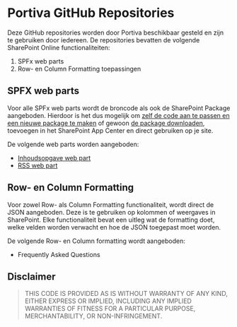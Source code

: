 # Portiva GitHub Repositories

Deze GitHub repositories worden door Portiva beschikbaar gesteld en zijn te gebruiken door iedereen. De repositories bevatten de volgende SharePoint Online functionaliteiten:
1. SPFx web parts
2. Row- en Column Formatting toepassingen

## SPFX web parts

Voor alle SPFx web parts wordt de broncode als ook de SharePoint Package aangeboden. Hierdoor is het dus mogelijk om [zelf de code aan te passen en een nieuwe package te maken][link1] of gewoon [de package downloaden][link2], toevoegen in het SharePoint App Center en direct gebruiken op je site.

De volgende web parts worden aangeboden:
- [Inhoudsopgave web part](./InhoudsopgaveWebPart.md)
- [RSS web part](https://github.com/Portiva-O365/webpart-rss)

## Row- en Column Formatting

Voor zowel Row- als Column Formatting functionaliteit, wordt direct de JSON aangeboden. Deze is te gebruiken op kolommen of weergaves in SharePoint. Elke functionaliteit bevat een uitleg wat de formatting doet, welke velden worden verwacht en hoe de JSON toegepast moet worden.

De volgende Row- en Column formatting wordt aangeboden:
- Frequently Asked Questions

## Disclaimer

> THIS CODE IS PROVIDED AS IS WITHOUT WARRANTY OF ANY KIND, EITHER EXPRESS OR IMPLIED, INCLUDING ANY IMPLIED WARRANTIES OF FITNESS FOR A PARTICULAR PURPOSE, MERCHANTABILITY, OR NON-INFRINGEMENT.

[link1]: https://github.com/Portiva-O365/portfolio/blob/master/repository-gebruiken.md
[link2]: https://github.com/Portiva-O365/portfolio/blob/master/repository-packages.md
